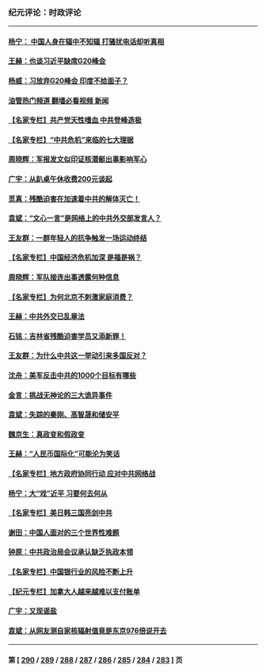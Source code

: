 ### 纪元评论：时政评论
---
#### [杨宁： 中国人身在辐中不知辐 打骚扰电话却听真相](../../pages/nsc1025/n14067585.md?09060330) 
#### [王赫：也谈习近平缺席G20峰会](../../pages/nsc1025/n14067265.md?09060330) 
#### [杨威：习放弃G20峰会 印度不给面子？](../../pages/nsc1025/n14067045.md?09060330) 
#### [油管热门频道 翻墙必看视频 新闻](ok?09060330)
#### [【名家专栏】共产党天性嗜血 中共登峰造极](../../pages/nsc1025/n14066875.md?09060330) 
#### [【名家专栏】“中共危机”来临的七大理据](../../pages/nsc1025/n14065318.md?09060330) 
#### [周晓辉：军报发文似印证核潜艇出事影响军心](../../pages/nsc1025/n14066987.md?09060330) 
#### [广宇：从趴桌午休收费200元谈起](../../pages/nsc1025/n14066694.md?09060330) 
#### [觅真：残酷迫害在加速着中共的解体灭亡！](../../pages/nsc1025/n14066681.md?09060330) 
#### [袁斌：“文心一言”是网络上的中共外交部发言人？](../../pages/nsc1025/n14066560.md?09060330) 
#### [王友群：一群年轻人的抗争触发一场运动终结](../../pages/nsc1025/n14066411.md?09060330) 
#### [【名家专栏】中国经济危机加深 是福是祸？](../../pages/nsc1025/n14065915.md?09060330) 
#### [周晓辉：军队接连出事透露何种信息](../../pages/nsc1025/n14066375.md?09060330) 
#### [【名家专栏】为何北京不刺激家庭消费？](../../pages/nsc1025/n14065911.md?09060330) 
#### [王赫：中共外交已乱章法](../../pages/nsc1025/n14066189.md?09060330) 
#### [石铭：吉林省残酷迫害学员又添新罪！](../../pages/nsc1025/n14066206.md?09060330) 
#### [王友群：为什么中共这一举动引来多国反对？](../../pages/nsc1025/n14066102.md?09060330) 
#### [沈舟：美军反击中共的1000个目标有哪些](../../pages/nsc1025/n14066046.md?09060330) 
#### [金言：挑战无神论的三大诡异事件](../../pages/nsc1025/n14066040.md?09060330) 
#### [袁斌：失踪的秦刚、高智晟和储安平](../../pages/nsc1025/n14065886.md?09060330) 
#### [魏京生：真政变和假政变](../../pages/nsc1025/n14065867.md?09060330) 
#### [王赫：“人民币国际化”可能沦为笑话](../../pages/nsc1025/n14065448.md?09060330) 
#### [【名家专栏】地方政府协同行动 应对中共网络战](../../pages/nsc1025/n14064076.md?09060330) 
#### [杨宁：大“戏”近平 习要何去何从](../../pages/nsc1025/n14065471.md?09060330) 
#### [【名家专栏】美日韩三国亮剑中共](../../pages/nsc1025/n14065312.md?09060330) 
#### [谢田：中国人面对的三个世界性难题](../../pages/nsc1025/n14064892.md?09060330) 
#### [钟原：中共政治局会议承认缺乏执政本领](../../pages/nsc1025/n14064902.md?09060330) 
#### [【名家专栏】中国银行业的风险不断上升](../../pages/nsc1025/n14064074.md?09060330) 
#### [【纪元专栏】加拿大人越来越难以支付账单](../../pages/nsc1025/n14064846.md?09060330) 
#### [广宇：又现谣盐](../../pages/nsc1025/n14064679.md?09060330) 
#### [袁斌：从网友测自家核辐射值竟是东京976倍说开去](../../pages/nsc1025/n14064498.md?09060330) 

---
#### 第 [ [290](./290.md?09060330) / [289](./289.md?09060330) / [288](./288.md?09060330) / [287](./287.md?09060330) / [286](./286.md?09060330) / [285](./285.md?09060330) / [284](./284.md?09060330) / [283](./283.md?09060330) ] 页
